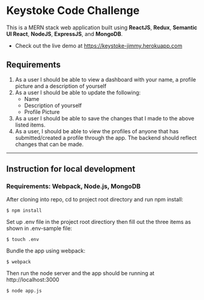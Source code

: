 # Keystoke Code Challenge
This is a MERN stack web application built using **ReactJS**, **Redux**, **Semantic UI React**, **NodeJS**, **ExpressJS**, and **MongoDB**.
- Check out the live demo at https://keystoke-jimmy.herokuapp.com

## Requirements
1. As a user I should be able to view a dashboard with your name, a profile picture and a description of yourself
2. As a user I should be able to update the following:
    * Name
    * Description of yourself
    * Profile Picture
3. As a user I should be able to save the changes that I made to the above listed items.
4. As a user, I should be able to view the profiles of anyone that has submitted/created a profile through the app. The backend should reflect changes that can be made.

- - - -

## Instruction for local development
### Requirements: Webpack, Node.js, MongoDB
After cloning into repo, cd to project root directory and run npm install:

```
$ npm install
```

Set up .env file in the project root directiory then fill out the three items as shown in .env-sample file:

```
$ touch .env
```

Bundle the app using webpack:

```
$ webpack
```

Then run the node server and the app should be running at http://localhost:3000

```
$ node app.js
```
